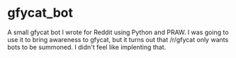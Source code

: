 gfycat_bot
==========

A small gfycat bot I wrote for Reddit using Python and PRAW. I was going to use it to bring awareness to gfycat, but it turns out that /r/gfycat only wants bots to be summoned. I didn't feel like implenting that.
